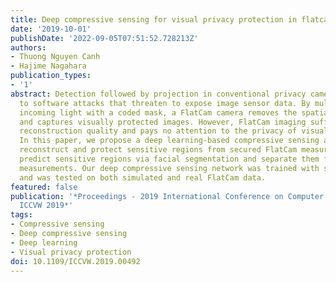 ```yaml
---
title: Deep compressive sensing for visual privacy protection in flatcam imaging
date: '2019-10-01'
publishDate: '2022-09-05T07:51:52.728213Z'
authors:
- Thuong Nguyen Canh
- Hajime Nagahara
publication_types:
- '1'
abstract: Detection followed by projection in conventional privacy cameras is vulnerable
  to software attacks that threaten to expose image sensor data. By multiplexing the
  incoming light with a coded mask, a FlatCam camera removes the spatial correlation
  and captures visually protected images. However, FlatCam imaging suffers from poor
  reconstruction quality and pays no attention to the privacy of visual information.
  In this paper, we propose a deep learning-based compressive sensing approach to
  reconstruct and protect sensitive regions from secured FlatCam measurements. We
  predict sensitive regions via facial segmentation and separate them from the captured
  measurements. Our deep compressive sensing network was trained with simulated data,
  and was tested on both simulated and real FlatCam data.
featured: false
publication: '*Proceedings - 2019 International Conference on Computer Vision Workshop,
  ICCVW 2019*'
tags:
- Compressive sensing
- Deep compressive sensing
- Deep learning
- Visual privacy protection
doi: 10.1109/ICCVW.2019.00492
---
```


